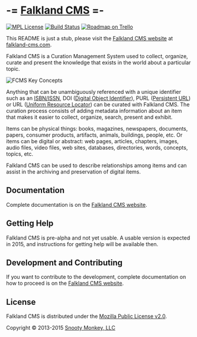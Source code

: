 -= [Falkland CMS](http://falkland-cms.com) =-
============

[![MPL License](http://img.shields.io/badge/license-MPL-blue.svg?style=flat)](https://www.mozilla.org/MPL/2.0/)
[![Build Status](http://img.shields.io/travis/SnootyMonkey/Falkland-CMS.svg?style=flat)](https://travis-ci.org/SnootyMonkey/Falkland-CMS)
[![Roadmap on Trello](http://img.shields.io/badge/roadmap-trello-blue.svg?style=flat)](https://trello.com/b/UgzPjFAX/falkland-cms)

This README is just a stub, please visit the [Falkland CMS website](http://falkland-cms.com) at [falkland-cms.com](http://falkland-cms.com).

Falkland CMS is a Curation Management System used to collect, organize, curate and present the knowledge that exists in the world about a particular topic.

![FCMS Key Concepts](http://falkland-cms.com/assets/img/FCMS-High-level.png "FCMS Key Concepts")

Anything that can be unambiguously referenced with a unique identifier such as an [ISBN/ISSN](http://en.wikipedia.org/wiki/International_Standard_Book_Number), DOI ([Digital Object Identifier](http://en.wikipedia.org/wiki/Digital_object_identifier)), PURL ([Persistent URL](http://en.wikipedia.org/wiki/Persistent_uniform_resource_locator)) or URL ([Uniform Resource Locator](http://en.wikipedia.org/wiki/Uniform_resource_locator)) can be curated with Falkland CMS. The curation process consists of adding metadata information about an item that makes it easier to collect, organize, search, present and exhibit.

Items can be physical things: books, magazines, newspapers, documents, papers, consumer products, artifacts, animals, buildings, people, etc. Or items can be digital or abstract: web pages, articles, chapters, images, audio files, video files, web sites, databases, directories, words, concepts, topics, etc.

Falkland CMS can be used to describe relationships among items and can assist in the archiving and preservation of digital items.


## Documentation

Complete documentation is on the [Falkland CMS website](http://falkland-cms.com).


## Getting Help

Falkland CMS is pre-alpha and not yet usable. A usable version is expected in 2015, and instructions for getting help will be available then.


## Development and Contributing

If you want to contribute to the development, complete documentation on how to proceed is on the [Falkland CMS website](http://falkland-cms.com/contributing.html).


## License

Falkland CMS is distributed under the [Mozilla Public License v2.0](http://www.mozilla.org/MPL/2.0/).

Copyright © 2013-2015 [Snooty Monkey, LLC](http://snootymonkey.com/)